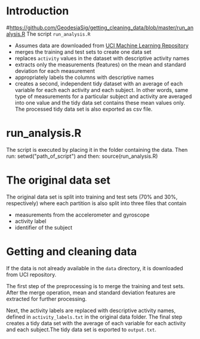 # Introduction
#https://github.com/GeodesiaSig/getting_cleaning_data/blob/master/run_analysis.R
The script `run_analysis.R`
- Assumes data are downloaded from
  [UCI Machine Learning Repository](http://archive.ics.uci.edu/ml/index.html)
- merges the training and test sets to create one data set
- replaces `activity` values in the dataset with descriptive activity names
- extracts only the measurements (features) on the mean and standard deviation
  for each measurement
- appropriately labels the columns with descriptive names
- creates a second, independent tidy dataset with an average of each variable
  for each each activity and each subject. In other words, same type of
  measurements for a particular subject and activity are averaged into one value
  and the tidy data set contains these mean values only. The processed tidy data
  set is also exported as csv file.
  
# run_analysis.R

The script is executed by placing it in the folder containing the data.
Then run:
setwd("path_of_script")
and then:
source(run_analysis.R)

# The original data set

The original data set is split into training and test sets (70% and 30%,
respectively) where each partition is also split into three files that contain
- measurements from the accelerometer and gyroscope
- activity label
- identifier of the subject

# Getting and cleaning data

If the data is not already available in the `data` directory, it is downloaded
from UCI repository.

The first step of the preprocessing is to merge the training and test
sets. After the merge operation, mean and standard deviation features are extracted
for further processing.

Next, the activity labels are replaced with descriptive activity names, defined
in `activity_labels.txt` in the original data folder.
The final step creates a tidy data set with the average of each variable for
each activity and each subject.The tidy data set is exported to `output.txt`.

